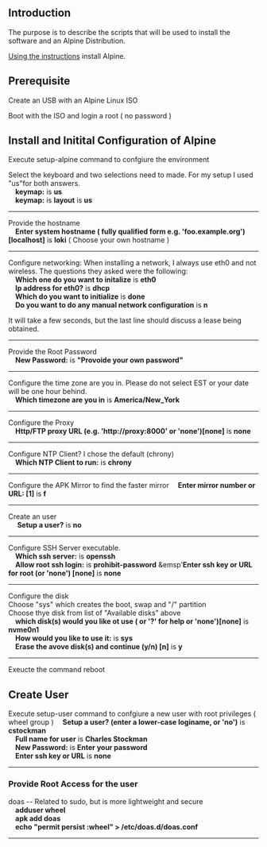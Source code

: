 ## Introduction
The purpose is to describe the scripts that will be used to install the software and an Alpine Distribution.

[Using the instructions](https://wiki.alpinelinux.org/wiki/Installation) install Alpine. 

## Prerequisite

Create an USB with an Alpine Linux ISO

Boot with the ISO and login a root ( no password )

## Install and Initital Configuration of Alpine

Execute setup-alpine command to confgiure the environment

Select the keyboard and two selections need to made.  For my setup I used "us"for both answers.<br> 
  &emsp;**keymap:** is **us**<br>
  &emsp;**keymap:** is **layout** is **us**
<hr>

Provide the hostname<br>
&emsp;**Enter system hostname ( fully qualified form e.g. 'foo.example.org')[localhost]** is **loki** ( Choose your own hostname )
<hr>

Configure networking: When installing a network, I always use eth0 and not wireless.  The questions they asked were the following:<br>
&emsp;**Which one do you want to initalize** is **eth0**<br>
&emsp;**Ip address for eth0?** is **dhcp**<br>
&emsp;**Which do you want to initialize** is **done**<br>
&emsp;**Do you want to do any manual network configuration** is **n**

It will take a few seconds, but the last line should discuss a lease being obtained.
<hr>

Provide the Root Password<br>
&emsp;**New Password:** is **&quot;Provoide your own password&quot;**
<hr>

Configure the time zone are you in.  Please do not select EST or your date will be one hour behind.<br>
&emsp;**Which timezone are you in** is **America/New_York**
<hr>

Configure the Proxy<br>
&emsp;**Http/FTP proxy URL (e.g. 'http://proxy:8000' or 'none')[none]** is **none**
<hr>

Configure NTP Client?  I chose the default (chrony)<br>
&emsp;**Which NTP Client to run:** is **chrony**
<hr>

Configure the APK Mirror to find the faster mirror
&emsp;**Enter mirror number or URL: [1]** is **f**
<hr>

Create an user<br>
&emsp; **Setup a user?** is **no**
<hr>

Configure SSH Server executable.<br>
&emsp;**Which ssh server:** is **openssh**<br>
&emsp;**Allow root ssh login:** is **prohibit-password**
&emsp'**Enter ssh key or URL for root (or 'none') [none]** is **none**
<hr>

Configure the disk<br> 
Choose "sys" which creates the boot, swap and "/" partition<br>
Choose thye disk from list of "Available disks" above<br>
&emsp;**which disk(s) would you like ot use ( or '?' for help or 'none')[none]** is **nvme0n1**<br>
&emsp;**How would you like to use it:** is **sys**<br>
&emsp;**Erase the avove disk(s) and continue (y/n) [n]** is **y**<br>
<hr>

Exeucte the command reboot

## Create User

Execute setup-user command to confgiure a new user with root privileges ( wheel group )
&emsp;**Setup a user? (enter a lower-case loginame, or 'no')** is **cstockman**<br/>
&emsp;**Full name for user** is **Charles Stockman**<br/>
&emsp;**New Password:** is **Enter your password**<br/>
&emsp;**Enter ssh key or URL** is **none**
<hr>

### Provide Root Access for the user
doas -- Related to sudo, but is more lightweight and secure<br/>
&emsp;**adduser <username> wheel<br/>** 
&emsp;**apk add doas<br/>** 
&emsp;**echo "permit persist :wheel" > /etc/doas.d/doas.conf**
<hr>
